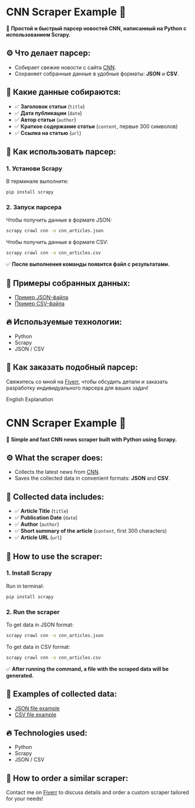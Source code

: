 # CNN Scraper Example 🚀

📌 **Простой и быстрый парсер новостей CNN, написанный на Python с использованием Scrapy.**

## ⚙️ Что делает парсер:

- Собирает свежие новости с сайта [CNN](https://edition.cnn.com/).
- Сохраняет собранные данные в удобные форматы: **JSON** и **CSV**.

## 📂 Какие данные собираются:

- ✅ **Заголовок статьи** (`title`)
- ✅ **Дата публикации** (`date`)
- ✅ **Автор статьи** (`author`)
- ✅ **Краткое содержание статьи** (`content`, первые 300 символов)
- ✅ **Ссылка на статью** (`url`)

## 🚀 Как использовать парсер:

### 1. Установи Scrapy

В терминале выполните:

```bash
pip install scrapy
```

### 2. Запуск парсера

Чтобы получить данные в формате JSON:

```bash
scrapy crawl cnn -o cnn_articles.json
```

Чтобы получить данные в формате CSV:

```bash
scrapy crawl cnn -o cnn_articles.csv
```

✅ **После выполнения команды появится файл с результатами.**

## 📌 Примеры собранных данных:

- [Пример JSON-файла](https://github.com/JhonBob999/cnn-scrapper-example/blob/main/cnn_articlesNEW.json)
- [Пример CSV-файла](https://github.com/JhonBob999/cnn-scrapper-example/blob/main/cnn_articles_colon.csv)

## 🔥 Используемые технологии:

- Python
- Scrapy
- JSON / CSV

## 🤝 Как заказать подобный парсер:

Свяжитесь со мной на [Fiverr](https://www.fiverr.com/s/P2XE99g), чтобы обсудить детали и заказать разработку индивидуального парсера для ваших задач!



English Explanation

# CNN Scraper Example 🚀

📌 **Simple and fast CNN news scraper built with Python using Scrapy.**

## ⚙️ What the scraper does:

- Collects the latest news from [CNN](https://edition.cnn.com/).
- Saves the collected data in convenient formats: **JSON** and **CSV**.

## 📂 Collected data includes:

- ✅ **Article Title** (`title`)
- ✅ **Publication Date** (`date`)
- ✅ **Author** (`author`)
- ✅ **Short summary of the article** (`content`, first 300 characters)
- ✅ **Article URL** (`url`)

## 🚀 How to use the scraper:

### 1. Install Scrapy

Run in terminal:

```bash
pip install scrapy
```

### 2. Run the scraper

To get data in JSON format:

```bash
scrapy crawl cnn -o cnn_articles.json
```

To get data in CSV format:

```bash
scrapy crawl cnn -o cnn_articles.csv
```

✅ **After running the command, a file with the scraped data will be generated.**

## 📌 Examples of collected data:

- [JSON file example](https://github.com/JhonBob999/cnn-scrapper-example/blob/main/cnn_articlesNEW.json)
- [CSV file example](https://github.com/JhonBob999/cnn-scrapper-example/blob/main/cnn_articles_colon.csv)

## 🔥 Technologies used:

- Python
- Scrapy
- JSON / CSV

## 🤝 How to order a similar scraper:

Contact me on [Fiverr](https://www.fiverr.com/s/P2XE99g) to discuss details and order a custom scraper tailored for your needs!